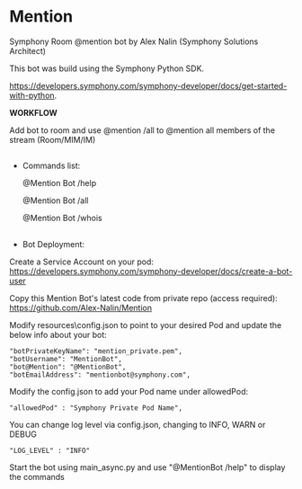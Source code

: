 # Mention
Symphony Room @mention bot by Alex Nalin (Symphony Solutions Architect)

This bot was build using the Symphony Python SDK.

https://developers.symphony.com/symphony-developer/docs/get-started-with-python.


<b>WORKFLOW</b>

Add bot to room and use @mention /all to @mention all members of the stream (Room/MIM/IM)

##

- Commands list:

    @Mention Bot /help
    
    @Mention Bot /all
    
    @Mention Bot /whois


##

- Bot Deployment:

Create a Service Account on your pod:
https://developers.symphony.com/symphony-developer/docs/create-a-bot-user

Copy this Mention Bot's latest code from private repo (access required):
https://github.com/Alex-Nalin/Mention

Modify resources\config.json to point to your desired Pod and update the below info about your bot:

    "botPrivateKeyName": "mention_private.pem",
    "botUsername": "MentionBot",
    "bot@Mention": "@MentionBot",
    "botEmailAddress": "mentionbot@symphony.com",
    
Modify the config.json to add your Pod name under allowedPod:

    "allowedPod" : "Symphony Private Pod Name",

You can change log level via config.json, changing to INFO, WARN or DEBUG

    "LOG_LEVEL" : "INFO"
    
Start the bot using main_async.py and use "@MentionBot /help" to display the commands


